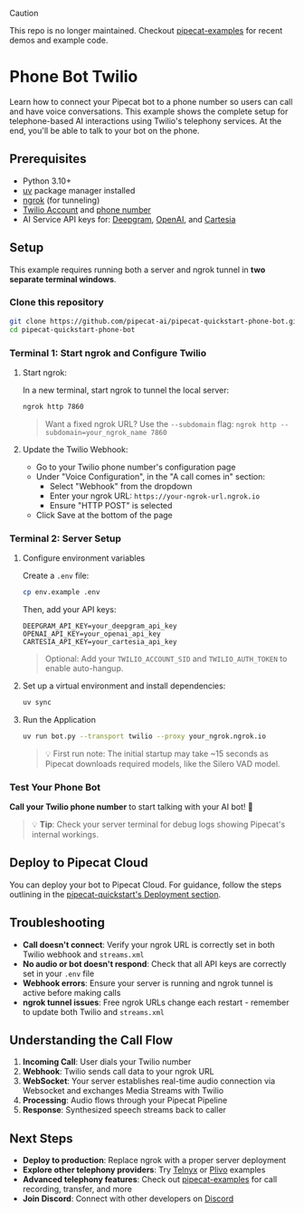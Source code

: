 > [!CAUTION]
> This repo is no longer maintained. Checkout [pipecat-examples](https://github.com/pipecat-ai/pipecat-examples) for recent demos and example code. 

# Phone Bot Twilio

Learn how to connect your Pipecat bot to a phone number so users can call and have voice conversations. This example shows the complete setup for telephone-based AI interactions using Twilio's telephony services. At the end, you'll be able to talk to your bot on the phone.

## Prerequisites

- Python 3.10+
- [uv](https://docs.astral.sh/uv/getting-started/installation/) package manager installed
- [ngrok](https://ngrok.com/docs/getting-started/) (for tunneling)
- [Twilio Account](https://www.twilio.com/login) and [phone number](https://help.twilio.com/articles/223135247-How-to-Search-for-and-Buy-a-Twilio-Phone-Number-from-Console)
- AI Service API keys for: [Deepgram](https://console.deepgram.com/signup), [OpenAI](https://auth.openai.com/create-account), and [Cartesia](https://play.cartesia.ai/sign-up)

## Setup

This example requires running both a server and ngrok tunnel in **two separate terminal windows**.

### Clone this repository

```bash
git clone https://github.com/pipecat-ai/pipecat-quickstart-phone-bot.git
cd pipecat-quickstart-phone-bot
```

### Terminal 1: Start ngrok and Configure Twilio

1. Start ngrok:

   In a new terminal, start ngrok to tunnel the local server:

   ```bash
   ngrok http 7860
   ```

   > Want a fixed ngrok URL? Use the `--subdomain` flag:
   > `ngrok http --subdomain=your_ngrok_name 7860`

2. Update the Twilio Webhook:

   - Go to your Twilio phone number's configuration page
   - Under "Voice Configuration", in the "A call comes in" section:
     - Select "Webhook" from the dropdown
     - Enter your ngrok URL: `https://your-ngrok-url.ngrok.io`
     - Ensure "HTTP POST" is selected
   - Click Save at the bottom of the page

### Terminal 2: Server Setup

1. Configure environment variables

   Create a `.env` file:

   ```bash
   cp env.example .env
   ```

   Then, add your API keys:

   ```
   DEEPGRAM_API_KEY=your_deepgram_api_key
   OPENAI_API_KEY=your_openai_api_key
   CARTESIA_API_KEY=your_cartesia_api_key
   ```

   > Optional: Add your `TWILIO_ACCOUNT_SID` and `TWILIO_AUTH_TOKEN` to enable auto-hangup.

2. Set up a virtual environment and install dependencies:

   ```bash
   uv sync
   ```

3. Run the Application

   ```bash
   uv run bot.py --transport twilio --proxy your_ngrok.ngrok.io
   ```

   > 💡 First run note: The initial startup may take ~15 seconds as Pipecat downloads required models, like the Silero VAD model.

### Test Your Phone Bot

**Call your Twilio phone number** to start talking with your AI bot! 🚀

> 💡 **Tip**: Check your server terminal for debug logs showing Pipecat's internal workings.

## Deploy to Pipecat Cloud

You can deploy your bot to Pipecat Cloud. For guidance, follow the steps outlining in the [pipecat-quickstart's Deployment section](https://docs.pipecat.ai/getting-started/quickstart#step-2%3A-deploy-to-production).

## Troubleshooting

- **Call doesn't connect**: Verify your ngrok URL is correctly set in both Twilio webhook and `streams.xml`
- **No audio or bot doesn't respond**: Check that all API keys are correctly set in your `.env` file
- **Webhook errors**: Ensure your server is running and ngrok tunnel is active before making calls
- **ngrok tunnel issues**: Free ngrok URLs change each restart - remember to update both Twilio and `streams.xml`

## Understanding the Call Flow

1. **Incoming Call**: User dials your Twilio number
2. **Webhook**: Twilio sends call data to your ngrok URL
3. **WebSocket**: Your server establishes real-time audio connection via Websocket and exchanges Media Streams with Twilio
4. **Processing**: Audio flows through your Pipecat Pipeline
5. **Response**: Synthesized speech streams back to caller

## Next Steps

- **Deploy to production**: Replace ngrok with a proper server deployment
- **Explore other telephony providers**: Try [Telnyx](https://github.com/pipecat-ai/pipecat-examples/tree/main/telnyx-chatbot) or [Plivo](https://github.com/pipecat-ai/pipecat-examples/tree/main/plivo-chatbot) examples
- **Advanced telephony features**: Check out [pipecat-examples](https://github.com/pipecat-ai/pipecat-examples) for call recording, transfer, and more
- **Join Discord**: Connect with other developers on [Discord](https://discord.gg/pipecat)
